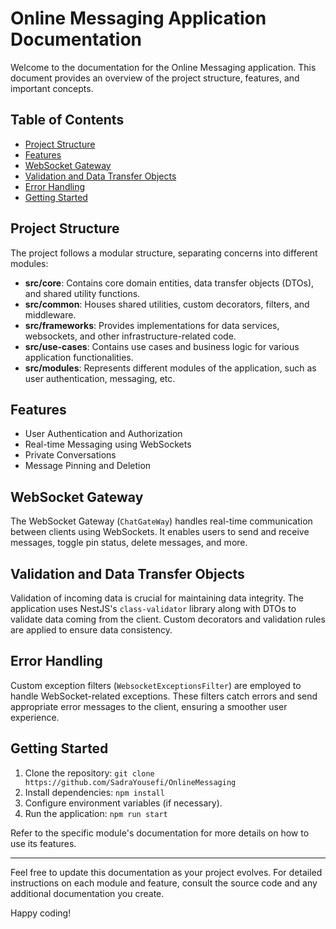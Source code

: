 # Online Messaging Application Documentation

Welcome to the documentation for the Online Messaging application. This document provides an overview of the project structure, features, and important concepts.

## Table of Contents

- [Project Structure](#project-structure)
- [Features](#features)
- [WebSocket Gateway](#websocket-gateway)
- [Validation and Data Transfer Objects](#validation-and-data-transfer-objects)
- [Error Handling](#error-handling)
- [Getting Started](#getting-started)

## Project Structure

The project follows a modular structure, separating concerns into different modules:

- **src/core**: Contains core domain entities, data transfer objects (DTOs), and shared utility functions.
- **src/common**: Houses shared utilities, custom decorators, filters, and middleware.
- **src/frameworks**: Provides implementations for data services, websockets, and other infrastructure-related code.
- **src/use-cases**: Contains use cases and business logic for various application functionalities.
- **src/modules**: Represents different modules of the application, such as user authentication, messaging, etc.

## Features

- User Authentication and Authorization
- Real-time Messaging using WebSockets
- Private Conversations
- Message Pinning and Deletion

## WebSocket Gateway

The WebSocket Gateway (`ChatGateWay`) handles real-time communication between clients using WebSockets. It enables users to send and receive messages, toggle pin status, delete messages, and more.

## Validation and Data Transfer Objects

Validation of incoming data is crucial for maintaining data integrity. The application uses NestJS's `class-validator` library along with DTOs to validate data coming from the client. Custom decorators and validation rules are applied to ensure data consistency.

## Error Handling

Custom exception filters (`WebsocketExceptionsFilter`) are employed to handle WebSocket-related exceptions. These filters catch errors and send appropriate error messages to the client, ensuring a smoother user experience.

## Getting Started

1. Clone the repository: `git clone https://github.com/SadraYousefi/OnlineMessaging`
2. Install dependencies: `npm install`
3. Configure environment variables (if necessary).
4. Run the application: `npm run start`

Refer to the specific module's documentation for more details on how to use its features.

---

Feel free to update this documentation as your project evolves. For detailed instructions on each module and feature, consult the source code and any additional documentation you create.

Happy coding!
